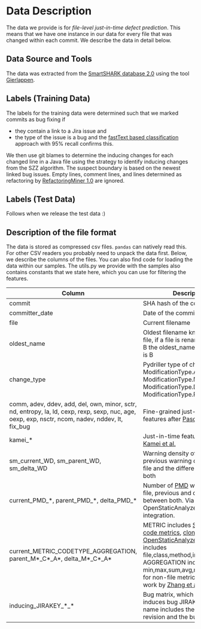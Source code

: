 # Data Description

The data we provide is for *file-level just-in-time defect prediction*. This means that we have one instance in our data for every file that was changed within each commit. We describe the data in detail below. 

## Data Source and Tools

The data was extracted from the [SmartSHARK database 2.0](https://smartshark.github.io/dbreleases/) using the tool [Gierlappen](https://github.com/atrautsch/Gierlappen).

## Labels (Training Data)

The labels for the training data were determined such that we marked commits as bug fixing if
- they contain a link to a Jira issue and
- the type of the issue is a bug and the [fastText based classification](https://doi.org/10.1007/s10664-020-09885-w) approach with 95% recall confirms this.

We then use git blames to determine the inducing changes for each changed line in a Java file using the strategy to identify inducing changes from the SZZ algorithm. The suspect boundary is based on the newest linked bug issues. Empty lines, comment lines, and lines determined as refactoring by [RefactoringMiner 1.0](https://github.com/tsantalis/RefactoringMiner) are ignored. 

## Labels (Test Data)

Follows when we release the test data :)

## Description of the file format

The data is stored as compressed csv files. `pandas` can natively read this. For other CSV readers you probably need to unpack the data first. Below, we describe the columns of the files. You can also find code for loading the data within our samples. The utils.py we provide with the samples also contains constants that we state here, which you can use for filtering the features. 

| Column | Description| Constant for Filtering |
|------|------------|---------------------------|
| commit | SHA hash of the commit| |
| committer_date | Date of the commit | |
| file | Current filename | |
|oldest_name | Oldest filename known for this file, if a file is renamed from A to B the oldest_name is A while file is B | |
| change_type |Pydriller type of change, e.g., ModificationType.ADD, ModificationType.MODIFY, ModificationType.DELETE, ModificationType.RENAME | |
| comm, adev, ddev, add, del, own, minor, sctr, nd, entropy, la, ld, cexp, rexp, sexp, nuc, age, oexp, exp, nsctr, ncom, nadev, nddev, lt, fix_bug | Fine-grained just-in-time features after [Pascarella et al.](https://www.lucapascarella.com/articles/2018/Pascarella_JSS_2018.pdf)| FGJIT_FEATURES |
| kamei_\* | Just-in-time features after [Kamei et al.](https://ieeexplore.ieee.org/document/6341763) | JIT_FEATURES |
| sm_current_WD, sm_parent_WD, sm_delta_WD | Warning density of the file, the previous warning density of the file and the difference between both | WD_FEATURES |
| current_PMD_\*, parent_PMD_\*, delta_PMD_\* | Number of [PMD](https://pmd.github.io/) warnings for the file, previous and difference between both. Via OpenStaticAnalyzers [PMD](https://raw.githubusercontent.com/sed-inf-u-szeged/OpenStaticAnalyzer/master/OpenStaticAnalyzer/java/doc/usersguide/md/PMDRef.md) integration. | PMD_FEATURES |
| current_METRIC_CODETYPE_AGGREGATION, parent_M*_C*_A*, delta_M*_C*_A* |METRIC includes [Static source code metrics](https://raw.githubusercontent.com/sed-inf-u-szeged/OpenStaticAnalyzer/master/OpenStaticAnalyzer/java/doc/usersguide/md/SourceCodeMetricsRef.md), [clone metrics](https://raw.githubusercontent.com/sed-inf-u-szeged/OpenStaticAnalyzer/master/OpenStaticAnalyzer/java/doc/usersguide/md/CodeDuplicationMetricsRef.md) from [OpenStaticAnalyzer](https://github.com/sed-inf-u-szeged/OpenStaticAnalyzer). CODETYPE includes file,class,method,interface,enum. AGGREGATION includes min,max,sum,avg,median (only for non-file metrics) following work by [Zhang et al.](https://doi.org/10.1109/TSE.2016.2599161) | STATIC_FEATURES (all), STATIC_FILE_FEATURES, STATIC_CLASS_FEATURES, STATIC_INTERFACE_FEATURES, STATIC_ENUM_FEATURES, STATIC_METHOD_FEATURES (for specific types)
| inducing_JIRAKEY_\*_\* | Bug matrix, which file change induces bug JIRAKEY. The field name includes the bugfix revision and the bugfix date. | |
